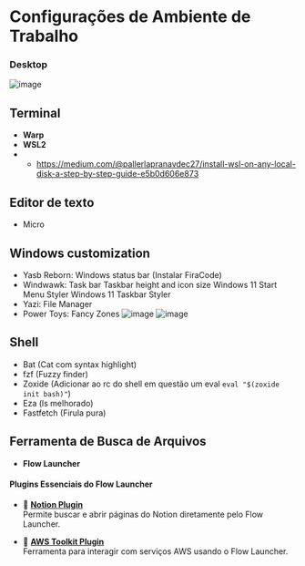 # Configurações de Ambiente de Trabalho

### Desktop
![image](https://github.com/user-attachments/assets/721078db-4d97-4d5c-a4ff-698c1f6d068d)



## Terminal
- **Warp**  
- **WSL2**
- - https://medium.com/@pallerlapranavdec27/install-wsl-on-any-local-disk-a-step-by-step-guide-e5b0d606e873

## Editor de texto
- Micro

## Windows customization
- Yasb Reborn: Windows status bar (Instalar FiraCode)
- Windwawk: Task bar
	Taskbar height and icon size
	Windows 11 Start Menu Styler
	Windows 11 Taskbar Styler
- Yazi: File Manager
- Power Toys: Fancy Zones
  ![image](https://github.com/user-attachments/assets/f50f36c2-3294-48e5-a4e1-03c4411f92d5)
  ![image](https://github.com/user-attachments/assets/b70463e6-ad78-4661-8cc0-90154d97f04b)


## Shell
- Bat (Cat com syntax highlight)
- fzf (Fuzzy finder)
- Zoxide (Adicionar ao rc do shell em questão um eval `eval "$(zoxide init bash)"`)
- Eza (ls melhorado)
- Fastfetch (Firula pura)

## Ferramenta de Busca de Arquivos
- **Flow Launcher**

#### Plugins Essenciais do Flow Launcher
- 🔗 [**Notion Plugin**](https://github.com/AminSallah/Flow.Launcher.Plugin.Notion)  
  Permite buscar e abrir páginas do Notion diretamente pelo Flow Launcher.

- 🔗 [**AWS Toolkit Plugin**](https://github.com/mjtimblin/Flow.Launcher.Plugin.AwsToolkit)  
  Ferramenta para interagir com serviços AWS usando o Flow Launcher.

